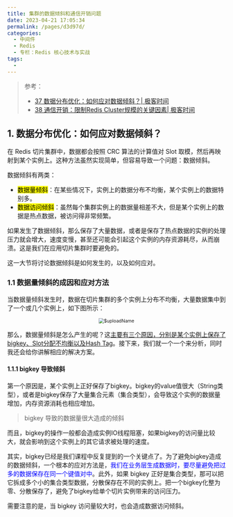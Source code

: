 ```yaml
---
title: 集群的数据倾斜和通信开销问题
date: 2023-04-21 17:05:34
permalink: /pages/d3d97d/
categories:
  - 中间件
  - Redis
  - 专栏：Redis 核心技术与实战
tags:
  - 
---
```


> 参考：
>
> - [37 数据分布优化：如何应对数据倾斜？| 极客时间](https://time.geekbang.org/column/intro/100056701?tab=catalog)
> - [38 通信开销：限制Redis Cluster规模的关键因素| 极客时间](https://time.geekbang.org/column/intro/100056701?tab=catalog)

## 1. 数据分布优化：如何应对数据倾斜？

在 Redis 切片集群中，数据都会按照 CRC 算法的计算值对 Slot 取模，然后再映射到某个实例上。这种方法虽然实现简单，但容易导致一个问题：数据倾斜。

数据倾斜有两类：

- <mark>数据量倾斜</mark>：在某些情况下，实例上的数据分布不均衡，某个实例上的数据特别多。
- <mark>数据访问倾斜</mark>：虽然每个集群实例上的数据量相差不大，但是某个实例上的数据是热点数据，被访问得非常频繁。

如果发生了数据倾斜，那么保存了大量数据，或者是保存了热点数据的实例的处理压力就会增大，速度变慢，甚至还可能会引起这个实例的内存资源耗尽，从而崩溃。这是我们在应用切片集群时要避免的。

这一大节将讨论数据倾斜是如何发生的，以及如何应对。

### 1.1 数据量倾斜的成因和应对方法

当数据量倾斜发生时，数据在切片集群的多个实例上分布不均衡，大量数据集中到了一个或几个实例上，如下图所示：

<center><img src="https://blog-1310567564.cos.ap-beijing.myqcloud.com/img/20230421170847.png" alt="$uploadName" style="zoom:75%;" /></center>

那么，数据量倾斜是怎么产生的呢？这<u>主要有三个原因，分别是某个实例上保存了bigkey、Slot分配不均衡以及Hash Tag</u>。接下来，我们就一个一个来分析，同时我还会给你讲解相应的解决方案。

#### 1.1.1 bigkey 导致倾斜

第一个原因是，某个实例上正好保存了bigkey。bigkey的value值很大（String类型），或者是bigkey保存了大量集合元素（集合类型），会导致这个实例的数据量增加，内存资源消耗也相应增加。

> bigkey 导致的数据量很大造成的倾斜

而且，bigkey的操作一般都会造成实例IO线程阻塞，如果bigkey的访问量比较大，就会影响到这个实例上的其它请求被处理的速度。

其实，bigkey已经是我们课程中反复提到的一个关键点了。为了避免bigkey造成的数据倾斜，一个根本的应对方法是，<font color=blue>我们在业务层生成数据时，要尽量避免把过多的数据保存在同一个键值对中</font>。此外，如果 bigkey 正好是集合类型，那可以把它拆成多个小的集合类型数据，分散保存在不同的实例上。把一个bigkey化整为零、分散保存了，避免了bigkey给单个切片实例带来的访问压力。

需要注意的是，当 bigkey 访问量较大时，也会造成数据访问倾斜。
